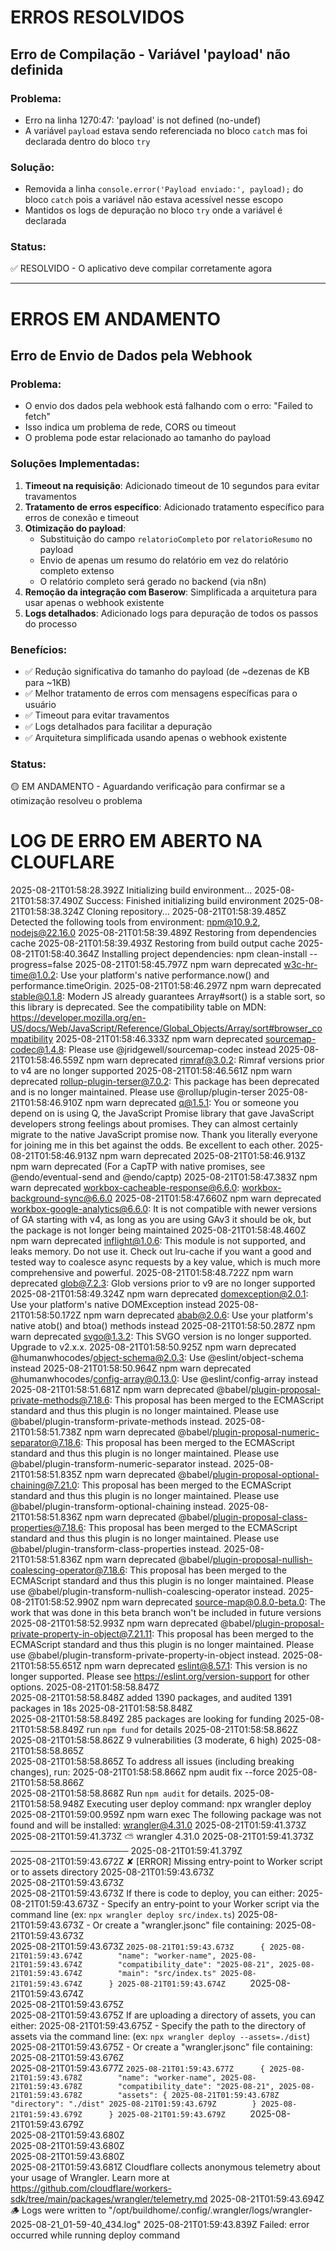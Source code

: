 # ERROS RESOLVIDOS

## Erro de Compilação - Variável 'payload' não definida

### Problema:
- Erro na linha 1270:47: 'payload' is not defined (no-undef)
- A variável `payload` estava sendo referenciada no bloco `catch` mas foi declarada dentro do bloco `try`

### Solução:
- Removida a linha `console.error('Payload enviado:', payload);` do bloco `catch` pois a variável não estava acessível nesse escopo
- Mantidos os logs de depuração no bloco `try` onde a variável é declarada

### Status:
✅ RESOLVIDO - O aplicativo deve compilar corretamente agora

---

# ERROS EM ANDAMENTO

## Erro de Envio de Dados pela Webhook

### Problema:
- O envio dos dados pela webhook está falhando com o erro: "Failed to fetch"
- Isso indica um problema de rede, CORS ou timeout
- O problema pode estar relacionado ao tamanho do payload

### Soluções Implementadas:
1. **Timeout na requisição**: Adicionado timeout de 10 segundos para evitar travamentos
2. **Tratamento de erros específico**: Adicionado tratamento específico para erros de conexão e timeout
3. **Otimização do payload**: 
   - Substituição do campo `relatorioCompleto` por `relatorioResumo` no payload
   - Envio de apenas um resumo do relatório em vez do relatório completo extenso
   - O relatório completo será gerado no backend (via n8n)
4. **Remoção da integração com Baserow**: Simplificada a arquitetura para usar apenas o webhook existente
5. **Logs detalhados**: Adicionado logs para depuração de todos os passos do processo

### Benefícios:
- ✅ Redução significativa do tamanho do payload (de ~dezenas de KB para ~1KB)
- ✅ Melhor tratamento de erros com mensagens específicas para o usuário
- ✅ Timeout para evitar travamentos
- ✅ Logs detalhados para facilitar a depuração
- ✅ Arquitetura simplificada usando apenas o webhook existente

### Status:
🟡 EM ANDAMENTO - Aguardando verificação para confirmar se a otimização resolveu o problema

# LOG DE ERRO EM ABERTO NA CLOUFLARE

2025-08-21T01:58:28.392Z	Initializing build environment...
2025-08-21T01:58:37.490Z	Success: Finished initializing build environment
2025-08-21T01:58:38.324Z	Cloning repository...
2025-08-21T01:58:39.485Z	Detected the following tools from environment: npm@10.9.2, nodejs@22.16.0
2025-08-21T01:58:39.489Z	Restoring from dependencies cache
2025-08-21T01:58:39.493Z	Restoring from build output cache
2025-08-21T01:58:40.364Z	Installing project dependencies: npm clean-install --progress=false
2025-08-21T01:58:45.797Z	npm warn deprecated w3c-hr-time@1.0.2: Use your platform's native performance.now() and performance.timeOrigin.
2025-08-21T01:58:46.297Z	npm warn deprecated stable@0.1.8: Modern JS already guarantees Array#sort() is a stable sort, so this library is deprecated. See the compatibility table on MDN: https://developer.mozilla.org/en-US/docs/Web/JavaScript/Reference/Global_Objects/Array/sort#browser_compatibility
2025-08-21T01:58:46.333Z	npm warn deprecated sourcemap-codec@1.4.8: Please use @jridgewell/sourcemap-codec instead
2025-08-21T01:58:46.559Z	npm warn deprecated rimraf@3.0.2: Rimraf versions prior to v4 are no longer supported
2025-08-21T01:58:46.561Z	npm warn deprecated rollup-plugin-terser@7.0.2: This package has been deprecated and is no longer maintained. Please use @rollup/plugin-terser
2025-08-21T01:58:46.910Z	npm warn deprecated q@1.5.1: You or someone you depend on is using Q, the JavaScript Promise library that gave JavaScript developers strong feelings about promises. They can almost certainly migrate to the native JavaScript promise now. Thank you literally everyone for joining me in this bet against the odds. Be excellent to each other.
2025-08-21T01:58:46.913Z	npm warn deprecated
2025-08-21T01:58:46.913Z	npm warn deprecated (For a CapTP with native promises, see @endo/eventual-send and @endo/captp)
2025-08-21T01:58:47.383Z	npm warn deprecated workbox-cacheable-response@6.6.0: workbox-background-sync@6.6.0
2025-08-21T01:58:47.660Z	npm warn deprecated workbox-google-analytics@6.6.0: It is not compatible with newer versions of GA starting with v4, as long as you are using GAv3 it should be ok, but the package is not longer being maintained
2025-08-21T01:58:48.460Z	npm warn deprecated inflight@1.0.6: This module is not supported, and leaks memory. Do not use it. Check out lru-cache if you want a good and tested way to coalesce async requests by a key value, which is much more comprehensive and powerful.
2025-08-21T01:58:48.722Z	npm warn deprecated glob@7.2.3: Glob versions prior to v9 are no longer supported
2025-08-21T01:58:49.324Z	npm warn deprecated domexception@2.0.1: Use your platform's native DOMException instead
2025-08-21T01:58:50.172Z	npm warn deprecated abab@2.0.6: Use your platform's native atob() and btoa() methods instead
2025-08-21T01:58:50.287Z	npm warn deprecated svgo@1.3.2: This SVGO version is no longer supported. Upgrade to v2.x.x.
2025-08-21T01:58:50.925Z	npm warn deprecated @humanwhocodes/object-schema@2.0.3: Use @eslint/object-schema instead
2025-08-21T01:58:50.964Z	npm warn deprecated @humanwhocodes/config-array@0.13.0: Use @eslint/config-array instead
2025-08-21T01:58:51.681Z	npm warn deprecated @babel/plugin-proposal-private-methods@7.18.6: This proposal has been merged to the ECMAScript standard and thus this plugin is no longer maintained. Please use @babel/plugin-transform-private-methods instead.
2025-08-21T01:58:51.738Z	npm warn deprecated @babel/plugin-proposal-numeric-separator@7.18.6: This proposal has been merged to the ECMAScript standard and thus this plugin is no longer maintained. Please use @babel/plugin-transform-numeric-separator instead.
2025-08-21T01:58:51.835Z	npm warn deprecated @babel/plugin-proposal-optional-chaining@7.21.0: This proposal has been merged to the ECMAScript standard and thus this plugin is no longer maintained. Please use @babel/plugin-transform-optional-chaining instead.
2025-08-21T01:58:51.836Z	npm warn deprecated @babel/plugin-proposal-class-properties@7.18.6: This proposal has been merged to the ECMAScript standard and thus this plugin is no longer maintained. Please use @babel/plugin-transform-class-properties instead.
2025-08-21T01:58:51.836Z	npm warn deprecated @babel/plugin-proposal-nullish-coalescing-operator@7.18.6: This proposal has been merged to the ECMAScript standard and thus this plugin is no longer maintained. Please use @babel/plugin-transform-nullish-coalescing-operator instead.
2025-08-21T01:58:52.990Z	npm warn deprecated source-map@0.8.0-beta.0: The work that was done in this beta branch won't be included in future versions
2025-08-21T01:58:52.993Z	npm warn deprecated @babel/plugin-proposal-private-property-in-object@7.21.11: This proposal has been merged to the ECMAScript standard and thus this plugin is no longer maintained. Please use @babel/plugin-transform-private-property-in-object instead.
2025-08-21T01:58:55.651Z	npm warn deprecated eslint@8.57.1: This version is no longer supported. Please see https://eslint.org/version-support for other options.
2025-08-21T01:58:58.847Z	
2025-08-21T01:58:58.848Z	added 1390 packages, and audited 1391 packages in 18s
2025-08-21T01:58:58.848Z	
2025-08-21T01:58:58.849Z	285 packages are looking for funding
2025-08-21T01:58:58.849Z	  run `npm fund` for details
2025-08-21T01:58:58.862Z	
2025-08-21T01:58:58.862Z	9 vulnerabilities (3 moderate, 6 high)
2025-08-21T01:58:58.865Z	
2025-08-21T01:58:58.865Z	To address all issues (including breaking changes), run:
2025-08-21T01:58:58.866Z	  npm audit fix --force
2025-08-21T01:58:58.866Z	
2025-08-21T01:58:58.868Z	Run `npm audit` for details.
2025-08-21T01:58:58.948Z	Executing user deploy command: npx wrangler deploy
2025-08-21T01:59:00.959Z	npm warn exec The following package was not found and will be installed: wrangler@4.31.0
2025-08-21T01:59:41.373Z	
2025-08-21T01:59:41.373Z	 ⛅️ wrangler 4.31.0
2025-08-21T01:59:41.373Z	───────────────────
2025-08-21T01:59:41.379Z	
2025-08-21T01:59:43.672Z	✘ [ERROR] Missing entry-point to Worker script or to assets directory
2025-08-21T01:59:43.673Z	
2025-08-21T01:59:43.673Z	  
2025-08-21T01:59:43.673Z	  If there is code to deploy, you can either:
2025-08-21T01:59:43.673Z	  - Specify an entry-point to your Worker script via the command line (ex: `npx wrangler deploy src/index.ts`)
2025-08-21T01:59:43.673Z	  - Or create a "wrangler.jsonc" file containing:
2025-08-21T01:59:43.673Z	  
2025-08-21T01:59:43.673Z	  ```
2025-08-21T01:59:43.673Z	  {
2025-08-21T01:59:43.674Z	    "name": "worker-name",
2025-08-21T01:59:43.674Z	    "compatibility_date": "2025-08-21",
2025-08-21T01:59:43.674Z	    "main": "src/index.ts"
2025-08-21T01:59:43.674Z	  }
2025-08-21T01:59:43.674Z	  ```
2025-08-21T01:59:43.674Z	  
2025-08-21T01:59:43.675Z	  
2025-08-21T01:59:43.675Z	  If are uploading a directory of assets, you can either:
2025-08-21T01:59:43.675Z	  - Specify the path to the directory of assets via the command line: (ex: `npx wrangler deploy --assets=./dist`)
2025-08-21T01:59:43.675Z	  - Or create a "wrangler.jsonc" file containing:
2025-08-21T01:59:43.676Z	  
2025-08-21T01:59:43.677Z	  ```
2025-08-21T01:59:43.677Z	  {
2025-08-21T01:59:43.678Z	    "name": "worker-name",
2025-08-21T01:59:43.678Z	    "compatibility_date": "2025-08-21",
2025-08-21T01:59:43.678Z	    "assets": {
2025-08-21T01:59:43.678Z	      "directory": "./dist"
2025-08-21T01:59:43.679Z	    }
2025-08-21T01:59:43.679Z	  }
2025-08-21T01:59:43.679Z	  ```
2025-08-21T01:59:43.679Z	  
2025-08-21T01:59:43.680Z	
2025-08-21T01:59:43.680Z	
2025-08-21T01:59:43.680Z	
2025-08-21T01:59:43.681Z	Cloudflare collects anonymous telemetry about your usage of Wrangler. Learn more at https://github.com/cloudflare/workers-sdk/tree/main/packages/wrangler/telemetry.md
2025-08-21T01:59:43.694Z	🪵  Logs were written to "/opt/buildhome/.config/.wrangler/logs/wrangler-2025-08-21_01-59-40_434.log"
2025-08-21T01:59:43.839Z	Failed: error occurred while running deploy command